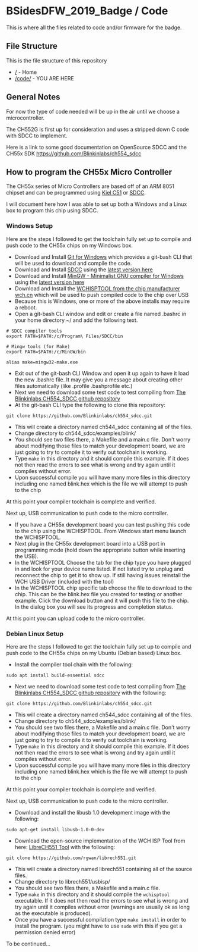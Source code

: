 # BSidesDFW_2019_Badge / Code

This is where all the files related to code and/or firmware for the badge.

## File Structure

This is the file structure of this repository

* [/](/README.md) - Home
* [/code/](/code/) - YOU ARE HERE

## General Notes

For now the type of code needed will be up in the air until we choose a microcontroller.

The CH552G is first up for consideration and uses a stripped down C code with SDCC to implement.

Here is a link to some good documentation on OpenSource SDCC and the CH55x SDK https://github.com/Blinkinlabs/ch554_sdcc

## How to program the CH55x Micro Controller

The CH55x series of Micro Controllers are based off of an ARM 8051 chipset and can be programmed using [Kiel C51](http://www.keil.com/c51/) or [SDCC](http://sdcc.sourceforge.net/).

I will document here how I was able to set up both a Windows and a Linux box to program this chip using SDCC.

### Windows Setup

Here are the steps I followed to get the toolchain fully set up to compile and push code to the CH55x chips on my Windows box.

* Download and Install [Git for Windows](https://gitforwindows.org/) which provides a git-bash CLI that will be used to download and compile the code.
* Download and Install [SDCC](http://sdcc.sourceforge.net/) using the [latest version here](https://sourceforge.net/projects/sdcc/files/latest/download?source=files)
* Download and Install [MinGW - Minimalist GNU compiler for Windows](https://sourceforge.net/projects/mingw/) using the [latest version here](https://downloads.sourceforge.net/project/mingw/Installer/mingw-get-setup.exe)
* Download and Install the [WCHISPTOOL from the chip manufacturer wch.cn](http://wch.cn/download/WCHISPTool_Setup_exe.html) which will be used to push compiled code to the chip over USB
* Because this is Windows, one or more of the above installs may require a reboot.
* Open a git-bash CLI window and edit or create a file named .bashrc in your home directory ~/ and add the following text.
```
# SDCC compiler tools
export PATH=$PATH:/c/Program\ Files/SDCC/bin

# Mingw tools (for Make)
export PATH=$PATH:/c/MinGW/bin

alias make=mingw32-make.exe
```
* Exit out of the git-bash CLI Window and open it up again to have it load the new .bashrc file.  It may give you a message about creating other files automatically (like .profile .bashprofile etc.)
* Next we need to download some test code to test compiling from [The Blinkinlabs CH554_SDCC github repository](https://github.com/Blinkinlabs/ch554_sdcc)
* At the git-bash CLI type the following to clone this repository:
```
git clone https://github.com/Blinkinlabs/ch554_sdcc.git
```

* This will create a directory named ch544_sdcc containing all of the files.
* Change directory to ch544_sdcc/examples/blink/
* You should see two files there, a Makefile and a main.c file.  Don't worry about modifying those files to match your development board, we are just going to try to compile it to verify out toolchain is working.
* Type ```make``` in this directory and it should compile this example.  If it does not then read the errors to see what is wrong and try again until it compiles without error.
* Upon successful compile you will have many more files in this directory including one named blink.hex which is the file we will attempt to push to the chip

At this point your compiler toolchain is complete and verified.

Next up, USB communication to push code to the micro controller.

* If you have a CH55x development board you can test pushing this code to the chip using the WCHISPTOOL.  From Windows start menu launch the WCHISPTOOL.
* Next plug in the CH55x development board into a USB port in programming mode (hold down the appropriate button while inserting the USB).
* In the WCHISPTOOL Choose the tab for the chip type you have plugged in and look for your device name listed.  If not listed try to unplug and reconnect the chip to get it to show up.  If still having issues reinstall the WCH USB Driver (included with the tool)
* In the WCHISPTOOL chip specific tab choose the file to download to the chip.  This can be the blink.hex file you created for testing or another example.  Click the download button and it will push this file to the chip.  In the dialog box you will see its progress and completion status.

At this point you can upload code to the micro controller.

### Debian Linux Setup

Here are the steps I followed to get the toolchain fully set up to compile and push code to the CH55x chips on my Ubuntu (Debian based) Linux box.

* Install the compiler tool chain with the following:
```
sudo apt install build-essential sdcc
```

* Next we need to download some test code to test compiling from [The Blinkinlabs CH554_SDCC github repository](https://github.com/Blinkinlabs/ch554_sdcc) with the following:
```
git clone https://github.com/Blinkinlabs/ch554_sdcc.git
```

* This will create a directory named ch544_sdcc containing all of the files.
* Change directory to ch544_sdcc/examples/blink/
* You should see two files there, a Makefile and a main.c file.  Don't worry about modifying those files to match your development board, we are just going to try to compile it to verify out toolchain is working.
* Type ```make``` in this directory and it should compile this example.  If it does not then read the errors to see what is wrong and try again until it compiles without error.
* Upon successful compile you will have many more files in this directory including one named blink.hex which is the file we will attempt to push to the chip

At this point your compiler toolchain is complete and verified.

Next up, USB communication to push code to the micro controller.

* Download and install the libusb 1.0 development image with the following:
```
sudo apt-get install libusb-1.0-0-dev
```

* Download the open-source implementation of the WCH ISP Tool from here: [LibreCH551 Tool](https://github.com/rgwan/librech551) with the following:
```
git clone https://github.com/rgwan/librech551.git
```

* This will create a directory named librech551 containing all of the source files.
* Change directory to librech551/usbisp/
* You should see two files there, a Makefile and a main.c file.
* Type ```make``` in this directory and it should compile the ```wchisptool``` executable.  If it does not then read the errors to see what is wrong and try again until it compiles without error (warnings are usually ok as long as the executable is produced).
* Once you have a successful compilation type ```make install``` in order to install the program. (you might have to use ```sudo``` with this if you get a permission denied error)

To be continued...
